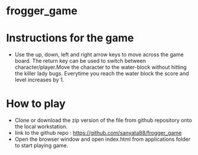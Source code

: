 # frogger_game
# Instructions for the game #
* Use the up, down, left and right arrow keys to move across the game board.
The return key can be used to switch between character/player.Move the character to the water-block without hitting the killer lady bugs. Everytime
you reach the water block the score and level increases by 1.

# How to play #
* Clone or download the zip version of the file from github repository onto the local workstation.
* link to the github repo : https://github.com/sanyata88/frogger_game
* Open the browser window and open index.html from applications folder to start playing game.
